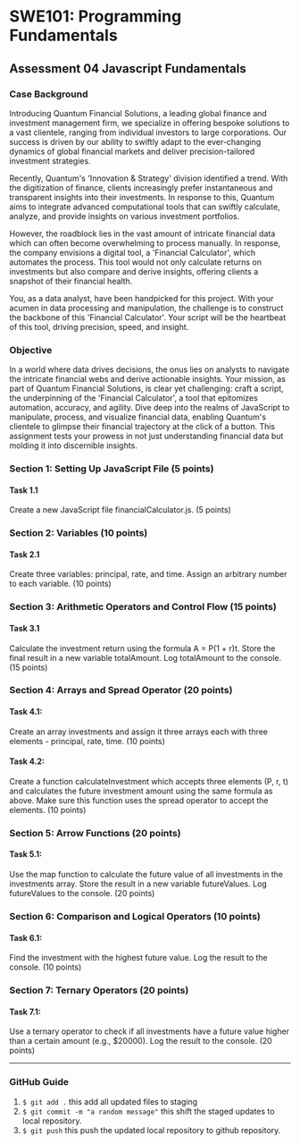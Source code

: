 # SWE101: Programming Fundamentals

## Assessment 04 Javascript Fundamentals

### Case Background

Introducing Quantum Financial Solutions, a leading global finance and investment management firm, we specialize in offering bespoke solutions to a vast clientele, ranging from individual investors to large corporations. Our success is driven by our ability to swiftly adapt to the ever-changing dynamics of global financial markets and deliver precision-tailored investment strategies.

Recently, Quantum's 'Innovation & Strategy' division identified a trend. With the digitization of finance, clients increasingly prefer instantaneous and transparent insights into their investments. In response to this, Quantum aims to integrate advanced computational tools that can swiftly calculate, analyze, and provide insights on various investment portfolios.

However, the roadblock lies in the vast amount of intricate financial data which can often become overwhelming to process manually. In response, the company envisions a digital tool, a 'Financial Calculator', which automates the process. This tool would not only calculate returns on investments but also compare and derive insights, offering clients a snapshot of their financial health.

You, as a data analyst, have been handpicked for this project. With your acumen in data processing and manipulation, the challenge is to construct the backbone of this 'Financial Calculator'. Your script will be the heartbeat of this tool, driving precision, speed, and insight.

### Objective

In a world where data drives decisions, the onus lies on analysts to navigate the intricate financial webs and derive actionable insights. Your mission, as part of Quantum Financial Solutions, is clear yet challenging: craft a script, the underpinning of the 'Financial Calculator', a tool that epitomizes automation, accuracy, and agility. Dive deep into the realms of JavaScript to manipulate, process, and visualize financial data, enabling Quantum's clientele to glimpse their financial trajectory at the click of a button. This assignment tests your prowess in not just understanding financial data but molding it into discernible insights.

### Section 1: Setting Up JavaScript File (5 points)

#### Task 1.1

Create a new JavaScript file financialCalculator.js. (5 points)

### Section 2: Variables (10 points)

#### Task 2.1

Create three variables: principal, rate, and time. Assign an arbitrary number to each variable. (10 points)

### Section 3: Arithmetic Operators and Control Flow (15 points)

#### Task 3.1

Calculate the investment return using the formula A = P(1 + r)t. Store the final result in a new variable totalAmount. Log totalAmount to the console. (15 points)

### Section 4: Arrays and Spread Operator (20 points)

#### Task 4.1:

Create an array investments and assign it three arrays each with three elements - principal, rate, time. (10 points)

#### Task 4.2:

Create a function calculateInvestment which accepts three elements (P, r, t) and calculates the future investment amount using the same formula as above. Make sure this function uses the spread operator to accept the elements. (10 points)

### Section 5: Arrow Functions (20 points)

#### Task 5.1:

Use the map function to calculate the future value of all investments in the investments array. Store the result in a new variable futureValues. Log futureValues to the console. (20 points)

### Section 6: Comparison and Logical Operators (10 points)

#### Task 6.1:

Find the investment with the highest future value. Log the result to the console. (10 points)

### Section 7: Ternary Operators (20 points)

#### Task 7.1:

Use a ternary operator to check if all investments have a future value higher than a certain amount (e.g., $20000). Log the result to the console. (20 points)

---

### GitHub Guide

1. `$ git add .` this add all updated files to staging
2. `$ git commit -m "a random message"` this shift the staged updates to local repository.
3. `$ git push` this push the updated local repository to github repository.
